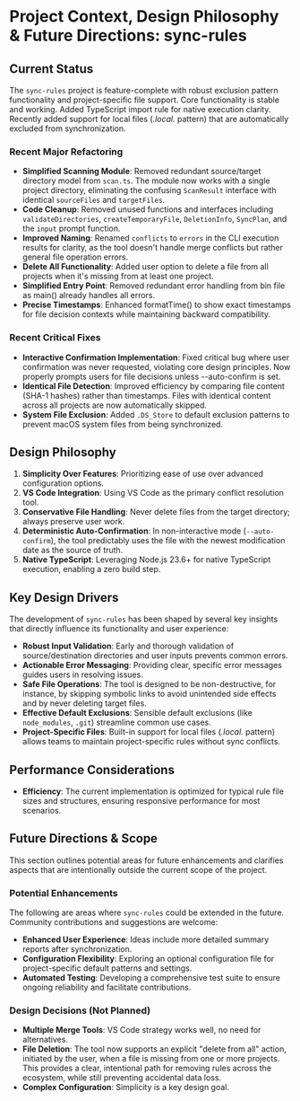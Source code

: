 # Project Context, Design Philosophy & Future Directions: sync-rules

## Current Status

The `sync-rules` project is feature-complete with robust exclusion pattern functionality and project-specific file support. Core functionality is stable and working. Added TypeScript import rule for native execution clarity. Recently added support for local files (_.local._ pattern) that are automatically excluded from synchronization.

### Recent Major Refactoring

- **Simplified Scanning Module**: Removed redundant source/target directory model from `scan.ts`. The module now works with a single project directory, eliminating the confusing `ScanResult` interface with identical `sourceFiles` and `targetFiles`.
- **Code Cleanup**: Removed unused functions and interfaces including `validateDirectories`, `createTemporaryFile`, `DeletionInfo`, `SyncPlan`, and the `input` prompt function.
- **Improved Naming**: Renamed `conflicts` to `errors` in the CLI execution results for clarity, as the tool doesn't handle merge conflicts but rather general file operation errors.
- **Delete All Functionality**: Added user option to delete a file from all projects when it's missing from at least one project.
- **Simplified Entry Point**: Removed redundant error handling from bin file as main() already handles all errors.
- **Precise Timestamps**: Enhanced formatTime() to show exact timestamps for file decision contexts while maintaining backward compatibility.

### Recent Critical Fixes

- **Interactive Confirmation Implementation**: Fixed critical bug where user confirmation was never requested, violating core design principles. Now properly prompts users for file decisions unless --auto-confirm is set.
- **Identical File Detection**: Improved efficiency by comparing file content (SHA-1 hashes) rather than timestamps. Files with identical content across all projects are now automatically skipped.
- **System File Exclusion**: Added `.DS_Store` to default exclusion patterns to prevent macOS system files from being synchronized.

## Design Philosophy

1.  **Simplicity Over Features**: Prioritizing ease of use over advanced configuration options.
2.  **VS Code Integration**: Using VS Code as the primary conflict resolution tool.
3.  **Conservative File Handling**: Never delete files from the target directory; always preserve user work.
4.  **Deterministic Auto-Confirmation**: In non-interactive mode (`--auto-confirm`), the tool predictably uses the file with the newest modification date as the source of truth.
5.  **Native TypeScript**: Leveraging Node.js 23.6+ for native TypeScript execution, enabling a zero build step.

## Key Design Drivers

The development of `sync-rules` has been shaped by several key insights that directly influence its functionality and user experience:

- **Robust Input Validation**: Early and thorough validation of source/destination directories and user inputs prevents common errors.
- **Actionable Error Messaging**: Providing clear, specific error messages guides users in resolving issues.
- **Safe File Operations**: The tool is designed to be non-destructive, for instance, by skipping symbolic links to avoid unintended side effects and by never deleting target files.
- **Effective Default Exclusions**: Sensible default exclusions (like `node_modules`, `.git`) streamline common use cases.
- **Project-Specific Files**: Built-in support for local files (_.local._ pattern) allows teams to maintain project-specific rules without sync conflicts.

## Performance Considerations

- **Efficiency**: The current implementation is optimized for typical rule file sizes and structures, ensuring responsive performance for most scenarios.

## Future Directions & Scope

This section outlines potential areas for future enhancements and clarifies aspects that are intentionally outside the current scope of the project.

### Potential Enhancements

The following are areas where `sync-rules` could be extended in the future. Community contributions and suggestions are welcome:

- **Enhanced User Experience**: Ideas include more detailed summary reports after synchronization.
- **Configuration Flexibility**: Exploring an optional configuration file for project-specific default patterns and settings.
- **Automated Testing**: Developing a comprehensive test suite to ensure ongoing reliability and facilitate contributions.

### Design Decisions (Not Planned)

- **Multiple Merge Tools**: VS Code strategy works well, no need for alternatives.
- **File Deletion**: The tool now supports an explicit "delete from all" action, initiated by the user, when a file is missing from one or more projects. This provides a clear, intentional path for removing rules across the ecosystem, while still preventing accidental data loss.
- **Complex Configuration**: Simplicity is a key design goal.
